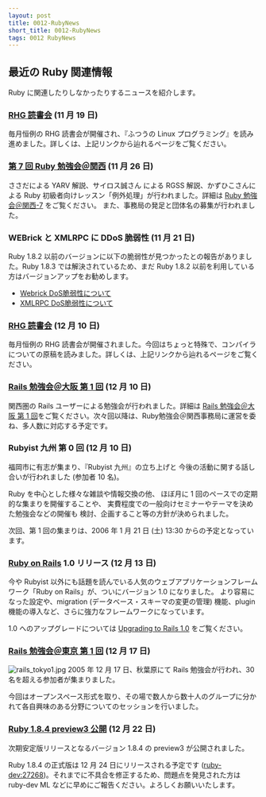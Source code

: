 ```yaml
---
layout: post
title: 0012-RubyNews
short_title: 0012-RubyNews
tags: 0012 RubyNews
---
```



## 最近の Ruby 関連情報

Ruby に関連したりしなかったりするニュースを紹介します。

### [RHG 読書会](http://pub.cozmixng.org/~the-rwiki/rw-cgi.rb?cmd=view;name=RHG%C6%C9%BD%F1%B2%F1%3A%3A%C5%EC%B5%FE+Revolution%3A%3A%A4%D5%A4%C4%A4%A6%A4%CELinux%A5%D7%A5%ED%A5%B0%A5%E9%A5%DF%A5%F3%A5%B0) (11 月 19 日)

毎月恒例の RHG 読書会が開催され、『ふつうの Linux プログラミング』を読み進めました。詳しくは、上記リンクから辿れるページをご覧ください。

### [第 7 回 Ruby 勉強会＠関西](http://jp.rubyist.net/?KansaiWorkshop7) (11 月 26 日)

ささだによる YARV 解説、サイロス誠さん による RGSS 解説、かずひこさんによる Ruby 初級者向けレッスン「例外処理」が行われました。詳細は [Ruby 勉強会＠関西-7](http://jp.rubyist.net/?KansaiWorkshop7) をご覧ください。
また、事務局の発足と団体名の募集が行われました。

### WEBrick と XMLRPC に DDoS 脆弱性 (11 月 21 日)

Ruby 1.8.2 以前のバージョンに以下の脆弱性が見つかったとの報告がありました。Ruby 1.8.3 では解決されているため、まだ Ruby 1.8.2 以前を利用している方はバージョンアップをお勧めします。

* [Webrick DoS脆弱性について](http://www.ruby-lang.org/ja/20051121.html)
* [XMLRPC DoS脆弱性について](http://www.ruby-lang.org/ja/20051122.html)


### [RHG 読書会](http://pub.cozmixng.org/~the-rwiki/rw-cgi.rb?cmd=view;name=RHG%C6%C9%BD%F1%B2%F1%3A%3A%C5%EC%B5%FE+Revolution%3A%3A%A4%D5%A4%C4%A4%A6%A4%CELinux%A5%D7%A5%ED%A5%B0%A5%E9%A5%DF%A5%F3%A5%B0) (12 月 10 日)

毎月恒例の RHG 読書会が開催されました。今回はちょっと特殊で、コンパイラについての原稿を読みました。詳しくは、上記リンクから辿れるページをご覧ください。

### [Rails 勉強会＠大阪 第 1 回](http://wiki.fdiary.net/rails/?RailsMeetingOsaka-0001) (12 月 10 日)

関西圏の Rails ユーザーによる勉強会が行われました。詳細は [Rails 勉強会＠大阪 第 1 回](http://wiki.fdiary.net/rails/?RailsMeetingOsaka-0001)をご覧ください。次々回以降は、Ruby勉強会＠関西事務局に運営を委ね、多人数に対応する予定です。

### Rubyist 九州 第 0 回 (12 月 10 日)

福岡市に有志が集まり、『Rubyist 九州』の立ち上げと
今後の活動に関する話し合いが行われました (参加者 10 名)。

Ruby を中心とした様々な雑談や情報交換の他、
ほぼ月に 1 回のペースでの定期的な集まりを開催することや、
実費程度での一般向けセミナーやテーマを決めた勉強会などの開催も
検討、企画すること等の方針が決められました。

次回、第 1 回の集まりは、2006 年 1 月 21 日 (土) 13:30 からの予定となっています。

### [Ruby on Rails](http://www.rubyonrails.org/) 1.0 リリース (12 月 13 日)

今や Rubyist 以外にも話題を読んでいる人気のウェブアプリケーションフレームワーク「Ruby on Rails」が、ついにバージョン 1.0 になりました。
より容易になった設定や、migration (データベース・スキーマの変更の管理) 機能、plugin 機能の導入など、さらに強力なフレームワークになっています。

1.0 へのアップグレードについては [Upgrading to Rails 1.0](http://manuals.rubyonrails.com/read/book/19) をご覧ください。

### [Rails 勉強会＠東京 第 1 回](http://wiki.fdiary.net/rails/?RailsMeetingTokyo-0001) (12 月 17 日)

![rails_tokyo1.jpg]({{site.baseurl}}/images/0012-RubyNews/rails_tokyo1.jpg)
2005 年 12 月 17 日、秋葉原にて Rails 勉強会が行われ、30 名を超える参加者が集まりました。

今回はオープンスペース形式を取り、その場で数人から数十人のグループに分かれて各自興味のある分野についてのセッションを行いました。

### [Ruby 1.8.4 preview3 公開](http://www.ruby-lang.org/ja/20051222.html) (12 月 22 日)

次期安定版リリースとなるバージョン 1.8.4 の preview3 が公開されました。

Ruby 1.8.4 の正式版は 12 月 24 日にリリースされる予定です ([ruby-dev:27268](http://blade.nagaokaut.ac.jp/cgi-bin/scat.rb/ruby/ruby-dev/27268))。それまでに不具合を修正するため、問題点を発見された方は ruby-dev ML などに早めにご報告ください。よろしくお願いいたします。


